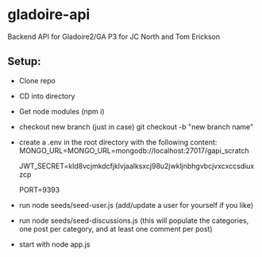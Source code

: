 # gladoire-api
Backend API for Gladoire2/GA P3 for JC North and Tom Erickson

## Setup:
- Clone repo
- CD into directory
- Get node modules (npm i)  
- checkout new branch (just in case) git checkout -b "new branch name"
- create a .env in the root directory with the following content:
  MONGO_URL=MONGO_URL=mongodb://localhost:27017/gapi_scratch
  
  JWT_SECRET=kld8vcjmkdcfjklvjaalksxcj98u2jwkljnbhgvbcjvxcxccsdiuxzcp
  
  PORT=9393
  
- run node seeds/seed-user.js (add/update a user for yourself if you like)
- run node seeds/seed-discussions.js (this will populate the categories, one post per category, and at least one comment per post)

- start with node app.js